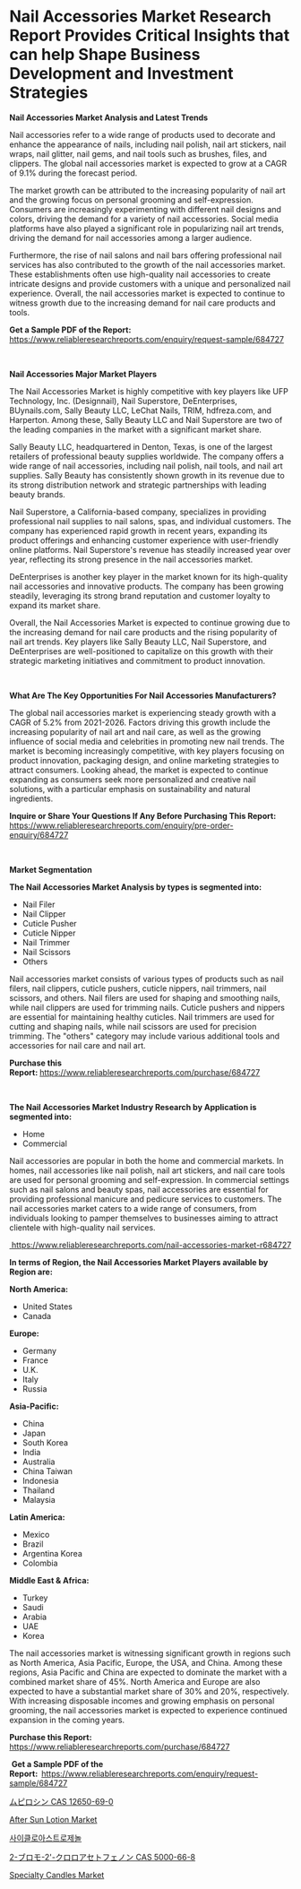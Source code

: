 <p><h1>Nail Accessories Market Research Report Provides Critical Insights that can help Shape Business Development and Investment Strategies</h1></p><p><strong>Nail Accessories Market Analysis and Latest Trends</strong></p>
<p><p>Nail accessories refer to a wide range of products used to decorate and enhance the appearance of nails, including nail polish, nail art stickers, nail wraps, nail glitter, nail gems, and nail tools such as brushes, files, and clippers. The global nail accessories market is expected to grow at a CAGR of 9.1% during the forecast period. </p><p>The market growth can be attributed to the increasing popularity of nail art and the growing focus on personal grooming and self-expression. Consumers are increasingly experimenting with different nail designs and colors, driving the demand for a variety of nail accessories. Social media platforms have also played a significant role in popularizing nail art trends, driving the demand for nail accessories among a larger audience. </p><p>Furthermore, the rise of nail salons and nail bars offering professional nail services has also contributed to the growth of the nail accessories market. These establishments often use high-quality nail accessories to create intricate designs and provide customers with a unique and personalized nail experience. Overall, the nail accessories market is expected to continue to witness growth due to the increasing demand for nail care products and tools.</p></p>
<p><strong>Get a Sample PDF of the Report:&nbsp;</strong> <a href="https://www.reliableresearchreports.com/enquiry/request-sample/684727">https://www.reliableresearchreports.com/enquiry/request-sample/684727</a></p>
<p>&nbsp;</p>
<p><strong>Nail Accessories Major Market Players</strong></p>
<p><p>The Nail Accessories Market is highly competitive with key players like UFP Technology, Inc. (Designnail), Nail Superstore, DeEnterprises, BUynails.com, Sally Beauty LLC, LeChat Nails, TRIM, hdfreza.com, and Harperton. Among these, Sally Beauty LLC and Nail Superstore are two of the leading companies in the market with a significant market share.</p><p>Sally Beauty LLC, headquartered in Denton, Texas, is one of the largest retailers of professional beauty supplies worldwide. The company offers a wide range of nail accessories, including nail polish, nail tools, and nail art supplies. Sally Beauty has consistently shown growth in its revenue due to its strong distribution network and strategic partnerships with leading beauty brands.</p><p>Nail Superstore, a California-based company, specializes in providing professional nail supplies to nail salons, spas, and individual customers. The company has experienced rapid growth in recent years, expanding its product offerings and enhancing customer experience with user-friendly online platforms. Nail Superstore's revenue has steadily increased year over year, reflecting its strong presence in the nail accessories market.</p><p>DeEnterprises is another key player in the market known for its high-quality nail accessories and innovative products. The company has been growing steadily, leveraging its strong brand reputation and customer loyalty to expand its market share.</p><p>Overall, the Nail Accessories Market is expected to continue growing due to the increasing demand for nail care products and the rising popularity of nail art trends. Key players like Sally Beauty LLC, Nail Superstore, and DeEnterprises are well-positioned to capitalize on this growth with their strategic marketing initiatives and commitment to product innovation.</p></p>
<p>&nbsp;</p>
<p><strong>What Are The Key Opportunities For Nail Accessories Manufacturers?</strong></p>
<p><p>The global nail accessories market is experiencing steady growth with a CAGR of 5.2% from 2021-2026. Factors driving this growth include the increasing popularity of nail art and nail care, as well as the growing influence of social media and celebrities in promoting new nail trends. The market is becoming increasingly competitive, with key players focusing on product innovation, packaging design, and online marketing strategies to attract consumers. Looking ahead, the market is expected to continue expanding as consumers seek more personalized and creative nail solutions, with a particular emphasis on sustainability and natural ingredients.</p></p>
<p><strong>Inquire or Share Your Questions If Any Before Purchasing This Report:</strong> <a href="https://www.reliableresearchreports.com/enquiry/pre-order-enquiry/684727">https://www.reliableresearchreports.com/enquiry/pre-order-enquiry/684727</a></p>
<p>&nbsp;</p>
<p><strong>Market Segmentation</strong></p>
<p><strong>The Nail Accessories Market Analysis by types is segmented into:</strong></p>
<p><ul><li>Nail Filer</li><li>Nail Clipper</li><li>Cuticle Pusher</li><li>Cuticle Nipper</li><li>Nail Trimmer</li><li>Nail Scissors</li><li>Others</li></ul></p>
<p><p>Nail accessories market consists of various types of products such as nail filers, nail clippers, cuticle pushers, cuticle nippers, nail trimmers, nail scissors, and others. Nail filers are used for shaping and smoothing nails, while nail clippers are used for trimming nails. Cuticle pushers and nippers are essential for maintaining healthy cuticles. Nail trimmers are used for cutting and shaping nails, while nail scissors are used for precision trimming. The "others" category may include various additional tools and accessories for nail care and nail art.</p></p>
<p><strong>Purchase this Report:&nbsp;</strong><a href="https://www.reliableresearchreports.com/purchase/684727">https://www.reliableresearchreports.com/purchase/684727</a></p>
<p>&nbsp;</p>
<p><strong>The Nail Accessories Market Industry Research by Application is segmented into:</strong></p>
<p><ul><li>Home</li><li>Commercial</li></ul></p>
<p><p>Nail accessories are popular in both the home and commercial markets. In homes, nail accessories like nail polish, nail art stickers, and nail care tools are used for personal grooming and self-expression. In commercial settings such as nail salons and beauty spas, nail accessories are essential for providing professional manicure and pedicure services to customers. The nail accessories market caters to a wide range of consumers, from individuals looking to pamper themselves to businesses aiming to attract clientele with high-quality nail services.</p></p>
<p><a href="https://www.reliableresearchreports.com/nail-accessories-market-r684727">&nbsp;https://www.reliableresearchreports.com/nail-accessories-market-r684727</a></p>
<p><strong>In terms of Region, the Nail Accessories Market Players available by Region are:</strong></p>
<p>
    <p> <strong> North America: </strong>
        <ul>
            <li>United States</li>
            <li>Canada</li>
        </ul>
        </p> 
    <p> <strong> Europe: </strong>
        <ul>
            <li>Germany</li>
            <li>France</li>
            <li>U.K.</li>
            <li>Italy</li>
            <li>Russia</li>
        </ul>
        </p> 
    <p> <strong> Asia-Pacific: </strong>
        <ul>
            <li>China</li>
            <li>Japan</li>
            <li>South Korea</li>
            <li>India</li>
            <li>Australia</li>
            <li>China Taiwan</li>
            <li>Indonesia</li>
            <li>Thailand</li>
            <li>Malaysia</li>
        </ul>
        </p> 
    <p> <strong> Latin America: </strong>
        <ul>
            <li>Mexico</li>
            <li>Brazil</li>
            <li>Argentina Korea</li>
            <li>Colombia</li>
        </ul>
        </p> 
    <p> <strong> Middle East & Africa: </strong>
        <ul>
            <li>Turkey</li>
            <li>Saudi</li>
            <li>Arabia</li>
            <li>UAE</li>
            <li>Korea</li>
        </ul>
    </p>
    </p>
<p><p>The nail accessories market is witnessing significant growth in regions such as North America, Asia Pacific, Europe, the USA, and China. Among these regions, Asia Pacific and China are expected to dominate the market with a combined market share of 45%. North America and Europe are also expected to have a substantial market share of 30% and 20%, respectively. With increasing disposable incomes and growing emphasis on personal grooming, the nail accessories market is expected to experience continued expansion in the coming years.</p></p>
<p><strong>Purchase this Report: </strong><a href="https://www.reliableresearchreports.com/purchase/684727">https://www.reliableresearchreports.com/purchase/684727</a></p>
<p>&nbsp;<strong>Get a Sample PDF of the Report:&nbsp;&nbsp;</strong><a href="https://www.reliableresearchreports.com/enquiry/request-sample/684727">https://www.reliableresearchreports.com/enquiry/request-sample/684727</a></p>
<p><strong></strong></p>
<p><p><a href="https://github.com/EmoryYundt1935/Market-Research-Report-List-2/blob/main/7835025143357.md">ムピロシン CAS 12650-69-0</a></p><p><a href="https://github.com/LibbySpencer2018/Market-Research-Report-List-1/blob/main/after-sun-lotion-market.md">After Sun Lotion Market</a></p><p><a href="https://github.com/Elenrrera7685/Market-Research-Report-List-2/blob/main/2660226151094.md">사이클로아스트로제놀</a></p><p><a href="https://github.com/mm14022023/Market-Research-Report-List-1/blob/main/1640390143358.md">2-ブロモ-2'-クロロアセトフェノン CAS 5000-66-8</a></p><p><a href="https://github.com/ashman753/Market-Research-Report-List-1/blob/main/specialty-candles-market.md">Specialty Candles Market</a></p></p>
